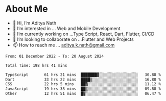 # About Me

- 👋 Hi, I’m Aditya Nath
- 👀 I’m interested in ... Web and Mobile Development
- 🌱 I’m currently working on ...Type Script, React, Dart, Flutter, CI/CD
- 💞️ I’m looking to collaborate on ...Flutter and Web Projects
- 📫 How to reach me ... aditya.k.nath@gmail.com

<!--START_SECTION:waka-->

```txt
From: 01 December 2022 - To: 20 August 2024

Total Time: 198 hrs 41 mins

TypeScript       61 hrs 21 mins  ███████▓░░░░░░░░░░░░░░░░░   30.88 %
Dart             33 hrs 22 mins  ████▒░░░░░░░░░░░░░░░░░░░░   16.80 %
CSS              22 hrs 5 mins   ██▓░░░░░░░░░░░░░░░░░░░░░░   11.12 %
JavaScript       19 hrs 38 mins  ██▒░░░░░░░░░░░░░░░░░░░░░░   09.88 %
Other            12 hrs 51 mins  █▓░░░░░░░░░░░░░░░░░░░░░░░   06.47 %
```

<!--END_SECTION:waka-->

<!---
kronosking007/kronosking007 is a ✨ special ✨ repository because its `README.md` (this file) appears on your GitHub profile.
You can click the Preview link to take a look at your changes.
--->
